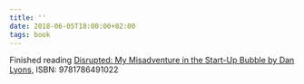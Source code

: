 ```yaml
---
title: ''
date: 2018-06-05T18:00:00+02:00
tags: book
---
```

Finished reading [Disrupted: My Misadventure in the Start-Up Bubble by Dan Lyons](https://atlantic-books.co.uk/book/disrupted/), ISBN: 9781786491022
